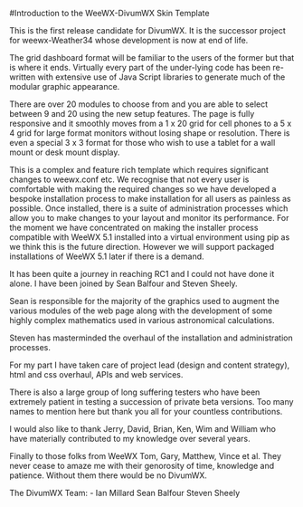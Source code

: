 #Introduction to the WeeWX-DivumWX Skin Template

This is the first release candidate for DivumWX. It is the successor project for weewx-Weather34 whose development is now at end of life.

The grid dashboard format will be familiar to the users of the former but that is where it ends. Virtually every part of the under-lying code has been re-written with extensive use of Java Script libraries to generate much of the modular graphic appearance. 

There are over 20 modules to choose from and you are able to select between 9 and 20 using the new setup features. The page is fully responsive and it smoothly moves from a 1 x 20 grid for cell phones to a 5 x 4 grid for large format monitors without losing shape or resolution. There is even a special 3 x 3 format for those who wish to use a tablet for a wall mount or desk mount display. 

This is a complex and feature rich template which requires significant changes to weewx.conf etc. We recognise that not every user is comfortable with making the required changes so we have developed a bespoke installation process to make installation for all users as painless as possible.  Once installed, there is a suite of administration processes which allow you to make changes to your layout and monitor its performance. For the moment we have concentrated on making the installer process compatible with WeeWX 5.1 installed into a virtual environment using pip as we think this is the future direction. However we will support packaged installations of WeeWX 5.1 later if there is a demand.

It has been quite a journey in reaching RC1 and I could not have done it alone. I have been joined by Sean Balfour and Steven Sheely. 

Sean is responsible for the majority of the graphics used to augment the various modules of the web page along with the development of some highly complex mathematics used in various astronomical calculations.

Steven has masterminded the overhaul of the installation and administration processes.

For my part I have taken care of project lead (design and content strategy), html and css overhaul, APIs and web services. 

There is also a large group of long suffering testers who have been extremely patient in testing a succession of private beta versions. Too many names to mention here but thank you all for your countless contributions.

I would also like to thank Jerry, David, Brian, Ken, Wim and William who have materially contributed to my knowledge over several years.

Finally to those folks from WeeWX Tom, Gary, Matthew, Vince et al. They never cease to amaze me with their genorosity of time, knowledge and patience. Without them there would be no DivumWX.

The DivumWX Team: -
Ian Millard
Sean Balfour
Steven Sheely